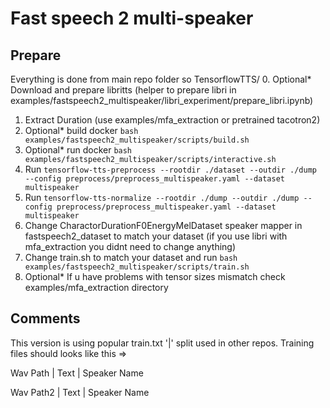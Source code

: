 # Fast speech 2 multi-speaker

## Prepare
Everything is done from main repo folder so TensorflowTTS/
0. Optional* Download and prepare libritts (helper to prepare libri in examples/fastspeech2_multispeaker/libri_experiment/prepare_libri.ipynb)
1. Extract Duration (use examples/mfa_extraction or pretrained tacotron2) 
2. Optional* build docker `bash examples/fastspeech2_multispeaker/scripts/build.sh`
3. Optional* run docker `bash examples/fastspeech2_multispeaker/scripts/interactive.sh`
4. Run `tensorflow-tts-preprocess --rootdir ./dataset --outdir ./dump --config preprocess/preprocess_multispeaker.yaml --dataset multispeaker`
5. Run `tensorflow-tts-normalize --rootdir ./dump --outdir ./dump --config preprocess/preprocess_multispeaker.yaml --dataset multispeaker`
6. Change CharactorDurationF0EnergyMelDataset speaker mapper in fastspeech2_dataset to match your dataset (if you use libri with mfa_extraction you didnt need to change anything)
7. Change train.sh to match your dataset and run `bash examples/fastspeech2_multispeaker/scripts/train.sh`
8. Optional* If u have problems with tensor sizes mismatch check examples/mfa_extraction directory

## Comments

This version is using popular train.txt '|' split used in other repos. Training files should looks like this =>

Wav Path | Text | Speaker Name

Wav Path2 | Text | Speaker Name

